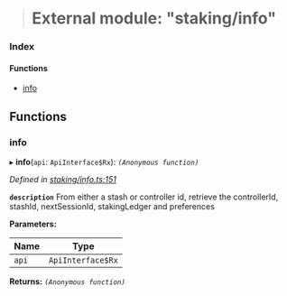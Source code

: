 > # External module: "staking/info"

### Index

#### Functions

* [info](_staking_info_.md#info)

## Functions

###  info

▸ **info**(`api`: `ApiInterface$Rx`): *`(Anonymous function)`*

*Defined in [staking/info.ts:151](https://github.com/polkadot-js/api/blob/557699e/packages/api-derive/src/staking/info.ts#L151)*

**`description`** From either a stash or controller id, retrieve the controllerId, stashId, nextSessionId, stakingLedger and preferences

**Parameters:**

Name | Type |
------ | ------ |
`api` | `ApiInterface$Rx` |

**Returns:** *`(Anonymous function)`*